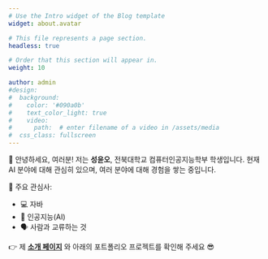 ```yaml
---
# Use the Intro widget of the Blog template
widget: about.avatar

# This file represents a page section.
headless: true

# Order that this section will appear in.
weight: 10

author: admin
#design:
#  background:
#    color: '#090a0b'
#    text_color_light: true
#    video:
#      path:  # enter filename of a video in /assets/media
#  css_class: fullscreen
---
```


👋 안녕하세요, 여러분! 저는 **성윤오**, 전북대학교 컴퓨터인공지능학부 학생입니다. 현재 AI 분야에 대해 관심히 있으며, 여러 분야에 대해 경험을 쌓는 중입니다.

📌 주요 관심사:

- 💻 자바
- 🤖 인공지능(AI)
- 🗣 사람과 교류하는 것

👉 제 **[소개 페이지](/about/)** 와 아래의 포트폴리오 프로젝트를 확인해 주세요 😎
